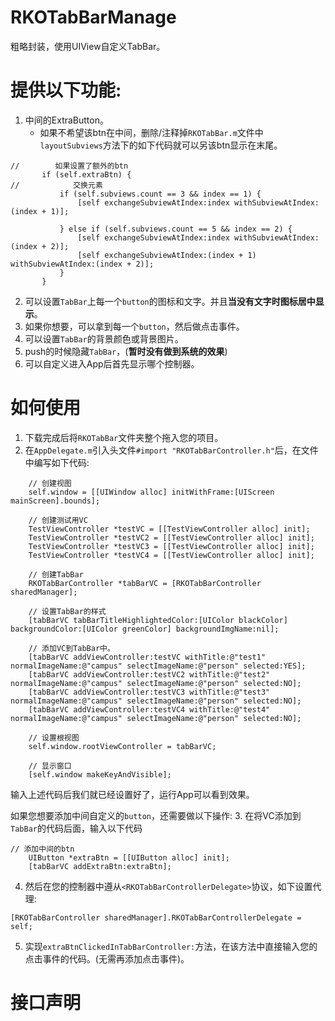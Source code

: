 # RKOTabBarManage
粗略封装，使用UIView自定义TabBar。

# 提供以下功能:
1. 中间的ExtraButton。
    - 如果不希望该btn在中间，删除/注释掉`RKOTabBar.m`文件中`layoutSubviews`方法下的如下代码就可以另该btn显示在末尾。
 ```objc
//        如果设置了额外的btn
        if (self.extraBtn) {
//            交换元素
            if (self.subviews.count == 3 && index == 1) {
                [self exchangeSubviewAtIndex:index withSubviewAtIndex:(index + 1)];

            } else if (self.subviews.count == 5 && index == 2) {
                [self exchangeSubviewAtIndex:index withSubviewAtIndex:(index + 2)];
                [self exchangeSubviewAtIndex:(index + 1) withSubviewAtIndex:(index + 2)];
            }
        }
```
2. 可以设置`TabBar`上每一个`button`的图标和文字。并且**当没有文字时图标居中显示**。
3. 如果你想要，可以拿到每一个`button`，然后做点击事件。
4. 可以设置`TabBar`的背景颜色或背景图片。
4. push的时候隐藏`TabBar`，(**暂时没有做到系统的效果**)
5. 可以自定义进入App后首先显示哪个控制器。

# 如何使用
1. 下载完成后将`RKOTabBar`文件夹整个拖入您的项目。
2. 在`AppDelegate.m`引入头文件`#import "RKOTabBarController.h"`后，在文件中编写如下代码:
```objc    
    // 创建视图
    self.window = [[UIWindow alloc] initWithFrame:[UIScreen mainScreen].bounds];
    
    // 创建测试用VC
    TestViewController *testVC = [[TestViewController alloc] init];
    TestViewController *testVC2 = [[TestViewController alloc] init];
    TestViewController *testVC3 = [[TestViewController alloc] init];
    TestViewController *testVC4 = [[TestViewController alloc] init];
    
    // 创建TabBar
    RKOTabBarController *tabBarVC = [RKOTabBarController sharedManager];
    
    // 设置TabBar的样式
    [tabBarVC tabBarTitleHighlightedColor:[UIColor blackColor] backgroundColor:[UIColor greenColor] backgroundImgName:nil];
    
    // 添加VC到TabBar中。
    [tabBarVC addViewController:testVC withTitle:@"test1" normalImageName:@"campus" selectImageName:@"person" selected:YES];
    [tabBarVC addViewController:testVC2 withTitle:@"test2" normalImageName:@"campus" selectImageName:@"person" selected:NO];
    [tabBarVC addViewController:testVC3 withTitle:@"test3" normalImageName:@"campus" selectImageName:@"person" selected:NO];
    [tabBarVC addViewController:testVC4 withTitle:@"test4" normalImageName:@"campus" selectImageName:@"person" selected:NO];
    
    // 设置根视图
    self.window.rootViewController = tabBarVC;
    
    // 显示窗口
    [self.window makeKeyAndVisible];
```
输入上述代码后我们就已经设置好了，运行App可以看到效果。

如果您想要添加中间自定义的`button`，还需要做以下操作:
3. 在将VC添加到`TabBar`的代码后面，输入以下代码
```objc    
// 添加中间的btn
    UIButton *extraBtn = [[UIButton alloc] init];
    [tabBarVC addExtraBtn:extraBtn];
```
4. 然后在您的控制器中遵从`<RKOTabBarControllerDelegate>`协议，如下设置代理:
```objc    
[RKOTabBarController sharedManager].RKOTabBarControllerDelegate = self;
```
5. 实现`extraBtnClickedInTabBarController:`方法，在该方法中直接输入您的点击事件的代码。(无需再添加点击事件)。

# 接口声明

